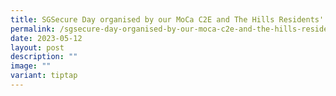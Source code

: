 ```yaml
---
title: SGSecure Day organised by our MoCa C2E and The Hills Residents' Network team
permalink: /sgsecure-day-organised-by-our-moca-c2e-and-the-hills-residents-network-team/
date: 2023-05-12
layout: post
description: ""
image: ""
variant: tiptap
---
```

